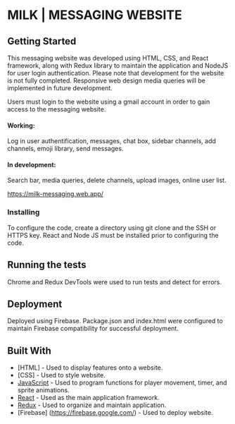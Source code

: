 # MILK | MESSAGING WEBSITE

## Getting Started

This messaging website was developed using HTML, CSS, and React framework, along with Redux library to maintain the application and NodeJS for user login authentication. Please note that development for the website is not fully completed. Responsive web design media queries will be implemented in future development.

Users must login to the website using a gmail account in order to gain access to the messaging website. 

#### Working: 
Log in user authentification, messages, chat box, sidebar channels, add channels, emoji library, send messages.

#### In development: 
Search bar, media queries, delete channels, upload images, online user list.

https://milk-messaging.web.app/

### Installing

To configure the code, create a directory using git clone and the SSH or HTTPS key. React and Node JS must be installed prior to configuring the code.

## Running the tests

Chrome and Redux DevTools were used to run tests and detect for errors. 

## Deployment

Deployed using Firebase. Package.json and index.html were configured to maintain Firebase compatibility for successful deployment.

## Built With

* [HTML] - Used to display features onto a website.
* [CSS] - Used to style website.
* [JavaScript](https://www.javascript.com/) - Used to program functions for player movement, timer, and sprite animations.
* [React](https://reactjs.org/) - Used as the main application framework.
* [Redux](https://react-redux.js.org/) - Used to organize and maintain application.
* [Firebase] (https://firebase.google.com/) - Used to deploy website.
